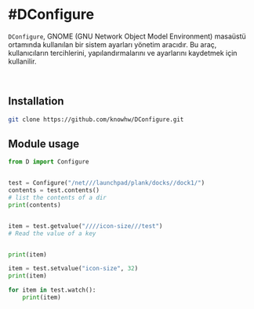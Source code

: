 



# #DConfigure


`DConfigure`, GNOME (GNU Network Object Model Environment) masaüstü ortamında kullanılan bir sistem ayarları yönetim aracıdır. Bu araç, kullanıcıların tercihlerini, yapılandırmalarını ve ayarlarını kaydetmek için kullanilir.


<br/>

## Installation
~~~bash
git clone https://github.com/knowhw/DConfigure.git

~~~

## Module usage
~~~python
from D import Configure


test = Configure("/net///launchpad/plank/docks//dock1/")
contents = test.contents()
# list the contents of a dir
print(contents)


item = test.getvalue("////icon-size///test")
# Read the value of a key


print(item)

item = test.setvalue("icon-size", 32)
print(item)

for item in test.watch():
	print(item)


~~~


